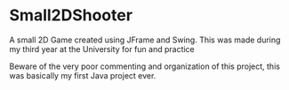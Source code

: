 # Small2DShooter

A small 2D Game created using JFrame and Swing.
This was made during my third year at the University for fun and practice

Beware of the very poor commenting and organization of this project, this was basically my first Java project ever.
